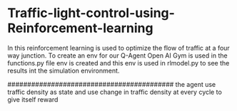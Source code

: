 # Traffic-light-control-using-Reinforcement-learning

In this reinforcement learning is used to optimize the flow of traffic at a four way junction. To create an env for our Q-Agent Open AI Gym is used
in the functions.py file env is created and this env is used in rlmodel.py to see the results int the simulation environment.

##########################################
the agent use traffic density as state and use change in traffic density at every cycle to give itself reward
